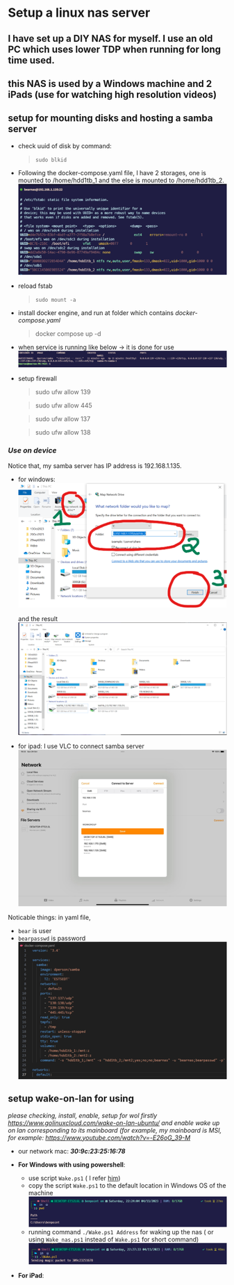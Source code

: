# Setup a linux nas server
## I have set up a DIY NAS for myself. I use an old PC which uses lower TDP when running for long time used. 
## this NAS is used by a Windows machine and 2 iPads (use for watching high resolution videos)

## setup for mounting disks and hosting a samba server

- check uuid of disk by command: 
    >`sudo blkid`
- Following the docker-compose.yaml file, I have 2 storages, one is mounted to /home/hdd1tb_1 and the else is mounted to /home/hdd1tb_2.
![Alt text](fstab-ntfs.png)

- reload fstab 
    >`sudo mount -a`

- install docker engine, and run at folder which contains *docker-compose.yaml*
    > docker compose up -d
- when service is running like below -> it is done for use
    ![Alt text](container.png)


- setup firewall
    > sudo ufw allow 139

    >   sudo ufw allow 445

    >    sudo ufw allow 137

    >    sudo ufw allow 138

### *Use on device*
Notice that, my samba server has IP address is 192.168.1.135.
- for windows:
    ![Alt text](windows-setup.png)

    and the result
    ![Alt text](windows.png)

- for ipad: I use VLC to connect samba server
    ![Alt text](ipad.png)

Noticable things: in  yaml file, 

- `bear` is user
- `bearpasswd` is password     
![Alt text](yaml-file.png)

## setup wake-on-lan for using
*please checking, install, enable, setup for wol firstly https://www.golinuxcloud.com/wake-on-lan-ubuntu/ and enable wake up on lan corresponding to its mainboard (for example, my mainboard is MSI, for example: https://www.youtube.com/watch?v=-E26oG_39-M*
- our network mac: ***30:9c:23:25:16:78***

- **For Windows with using powershell**:
    -   use script `Wake.ps1` ( I refer [him](https://gist.github.com/alimbada/4949168))
    -  copy the script `Wake.ps1` to the default location in Windows OS of the machine
        ![Alt text](pwd.png)
    -  running command `./Wake.ps1 Address` for waking up the nas  ( or using `Wake_nas.ps1`  instead of `Wake.ps1` for short command)
        ![Alt text](wol-windows.png)
- **For iPad**: